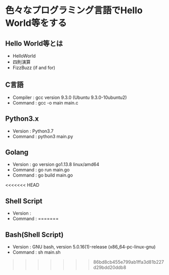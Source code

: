 # 色々なプログラミング言語でHello World等をする

## Hello World等とは
- HelloWorld
- 四則演算
- FizzBuzz (if and for)

## C言語
- Compiler : gcc version 9.3.0 (Ubuntu 9.3.0-10ubuntu2)
- Command  : gcc -o main main.c

## Python3.x
- Version : Python3.7
- Command : python3 main.py

## Golang
- Version : go version go1.13.8 linux/amd64
- Command : go run main.go
- Command : go build main.go

<<<<<<< HEAD
## Shell Script
- Version : 
- Command :
=======
## Bash(Shell Script)
- Version : GNU bash, version 5.0.16(1)-release (x86\_64-pc-linux-gnu)
- Command : sh main.sh
>>>>>>> 86bd8cb455e799ab1ffa3d81b227d29bdd20ddb8
